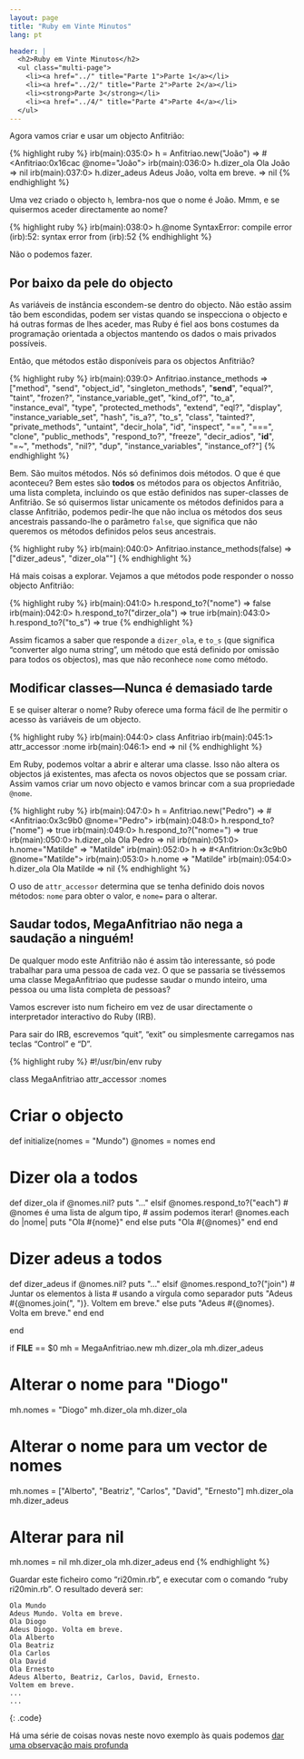 ```yaml
---
layout: page
title: "Ruby em Vinte Minutos"
lang: pt

header: |
  <h2>Ruby em Vinte Minutos</h2>
  <ul class="multi-page">
    <li><a href="../" title="Parte 1">Parte 1</a></li>
    <li><a href="../2/" title="Parte 2">Parte 2</a></li>
    <li><strong>Parte 3</strong></li>
    <li><a href="../4/" title="Parte 4">Parte 4</a></li>
  </ul>
---
```


Agora vamos criar e usar um objecto Anfitrião:

{% highlight ruby %}
irb(main):035:0> h = Anfitriao.new("João")
=> #<Anfitriao:0x16cac @nome="João">
irb(main):036:0> h.dizer_ola
Ola João
=> nil
irb(main):037:0> h.dizer_adeus
Adeus João, volta em breve.
=> nil
{% endhighlight %}

Uma vez criado o objecto `h`, lembra-nos que o nome é João. Mmm, e se
quisermos aceder directamente ao nome?

{% highlight ruby %}
irb(main):038:0> h.@nome
SyntaxError: compile error
(irb):52: syntax error
        from (irb):52
{% endhighlight %}

Não o podemos fazer.

## Por baixo da pele do objecto

As variáveis de instância escondem-se dentro do objecto. Não estão assim
tão bem escondidas, podem ser vistas quando se inspecciona o objecto e
há outras formas de lhes aceder, mas Ruby é fiel aos bons costumes da
programação orientada a objectos mantendo os dados o mais privados
possíveis.

Então, que métodos estão disponíveis para os objectos Anfitrião?

{% highlight ruby %}
irb(main):039:0> Anfitriao.instance_methods
=> ["method", "send", "object_id", "singleton_methods",
    "__send__", "equal?", "taint", "frozen?",
    "instance_variable_get", "kind_of?", "to_a",
    "instance_eval", "type", "protected_methods", "extend",
    "eql?", "display", "instance_variable_set", "hash",
    "is_a?", "to_s", "class", "tainted?", "private_methods",
    "untaint", "decir_hola", "id", "inspect", "==", "===",
    "clone", "public_methods", "respond_to?", "freeze",
    "decir_adios", "__id__", "=~", "methods", "nil?", "dup",
    "instance_variables", "instance_of?"]
{% endhighlight %}

Bem. São muitos métodos. Nós só definimos dois métodos. O que é que
aconteceu? Bem estes são **todos** os métodos para os objectos
Anfitrião, uma lista completa, incluindo os que estão definidos nas
super-classes de Anfitrião. Se só quisermos listar unicamente os métodos
definidos para a classe Anfitrião, podemos pedir-lhe que não inclua os
métodos dos seus ancestrais passando-lhe o parâmetro `false`, que
significa que não queremos os métodos definidos pelos seus ancestrais.

{% highlight ruby %}
irb(main):040:0> Anfitriao.instance_methods(false)
=> ["dizer_adeus", "dizer_ola""]
{% endhighlight %}

Há mais coisas a explorar. Vejamos a que métodos pode responder o nosso
objecto Anfitrião:

{% highlight ruby %}
irb(main):041:0> h.respond_to?("nome")
=> false
irb(main):042:0> h.respond_to?("dirzer_ola")
=> true
irb(main):043:0> h.respond_to?("to_s")
=> true
{% endhighlight %}

Assim ficamos a saber que responde a `dizer_ola`, e `to_s` (que
significa “converter algo numa string”, um método que está definido por
omissão para todos os objectos), mas que não reconhece `nome` como
método.

## Modificar classes—Nunca é demasiado tarde

E se quiser alterar o nome? Ruby oferece uma forma fácil de lhe permitir
o acesso às variáveis de um objecto.

{% highlight ruby %}
irb(main):044:0> class Anfitriao
irb(main):045:1>   attr_accessor :nome
irb(main):046:1> end
=> nil
{% endhighlight %}

Em Ruby, podemos voltar a abrir e alterar uma classe. Isso não altera os
objectos já existentes, mas afecta os novos objectos que se possam
criar. Assim vamos criar um novo objecto e vamos brincar com a sua
propriedade `@nome`.

{% highlight ruby %}
irb(main):047:0> h = Anfitriao.new("Pedro")
=> #<Anfitriao:0x3c9b0 @nome="Pedro">
irb(main):048:0> h.respond_to?("nome")
=> true
irb(main):049:0> h.respond_to?("nome=")
=> true
irb(main):050:0> h.dizer_ola
Ola Pedro
=> nil
irb(main):051:0> h.nome="Matilde"
=> "Matilde"
irb(main):052:0> h
=> #<Anfitrion:0x3c9b0 @nome="Matilde">
irb(main):053:0> h.nome
=> "Matilde"
irb(main):054:0> h.dizer_ola
Ola Matilde
=> nil
{% endhighlight %}

O uso de `attr_accessor` determina que se tenha definido dois novos
métodos: `nome` para obter o valor, e `nome=` para o alterar.

## Saudar todos, MegaAnfitriao não nega a saudação a ninguém!

De qualquer modo este Anfitrião não é assim tão interessante, só pode
trabalhar para uma pessoa de cada vez. O que se passaria se tivéssemos
uma classe MegaAnfitriao que pudesse saudar o mundo inteiro, uma pessoa
ou uma lista completa de pessoas?

Vamos escrever isto num ficheiro em vez de usar directamente o
interpretador interactivo do Ruby (IRB).

Para sair do IRB, escrevemos “quit”, “exit” ou simplesmente carregamos
nas teclas “Control” e “D”.

{% highlight ruby %}
#!/usr/bin/env ruby

class MegaAnfitriao
  attr_accessor :nomes

  # Criar o objecto
  def initialize(nomes = "Mundo")
    @nomes = nomes
  end

  # Dizer ola a todos
  def dizer_ola
    if @nomes.nil?
      puts "..."
    elsif @nomes.respond_to?("each")
      # @nomes é uma lista de algum tipo,
      # assim podemos iterar!
      @nomes.each do |nome|
        puts "Ola #{nome}"
      end
    else
      puts "Ola #{@nomes}"
    end
  end

  # Dizer adeus a todos
  def dizer_adeus
    if @nomes.nil?
      puts "..."
    elsif @nomes.respond_to?("join")
      # Juntar os elementos à lista
      # usando a vírgula como separador
      puts "Adeus #{@nomes.join(", ")}. Voltem em breve."
    else
      puts "Adeus #{@nomes}. Volta em breve."
    end
  end

end


if __FILE__ == $0
  mh = MegaAnfitriao.new
  mh.dizer_ola
  mh.dizer_adeus

  # Alterar o nome para "Diogo"
  mh.nomes = "Diogo"
  mh.dizer_ola
  mh.dizer_ola

  # Alterar o nome para um vector de nomes
  mh.nomes = ["Alberto", "Beatriz", "Carlos",
    "David", "Ernesto"]
  mh.dizer_ola
  mh.dizer_adeus

  # Alterar para nil
  mh.nomes = nil
  mh.dizer_ola
  mh.dizer_adeus
end
{% endhighlight %}

Guardar este ficheiro como “ri20min.rb”, e executar com o comando “ruby
ri20min.rb”. O resultado deverá ser:

    Ola Mundo
    Adeus Mundo. Volta em breve.
    Ola Diogo
    Adeus Diogo. Volta em breve.
    Ola Alberto
    Ola Beatriz
    Ola Carlos
    Ola David
    Ola Ernesto
    Adeus Alberto, Beatriz, Carlos, David, Ernesto.
    Voltem em breve.
    ...
    ...
{: .code}

Há uma série de coisas novas neste novo exemplo às quais podemos [dar
uma observação mais profunda](../4/)

